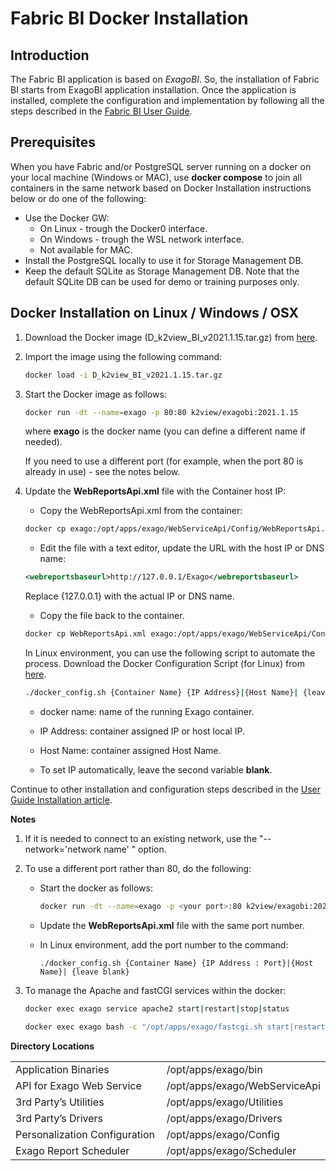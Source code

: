 # Fabric BI Docker Installation

## Introduction

The Fabric BI application is based on *ExagoBI*. So, the installation of Fabric BI starts from ExagoBI application installation. Once the application is installed, complete the configuration and implementation by following all the steps described in the [Fabric BI User Guide](/articles/38_bi_integration/00_BI_user_guide_overview.md).

## Prerequisites

When you have Fabric and/or PostgreSQL server running on a docker on your local machine (Windows or MAC),  use **docker compose** to join all containers in the same network based on Docker Installation instructions below or do one of the following:

* Use the Docker GW:
  * On Linux - trough the Docker0 interface.
  * On Windows - trough the WSL network interface.
  * Not available for MAC.
* Install the PostgreSQL locally to use it for Storage Management DB.
* Keep the default SQLite as Storage Management DB. Note that the default SQLite DB can be used for demo or training purposes only.

## Docker Installation on Linux / Windows / OSX

1. Download the Docker image (D_k2view_BI_v2021.1.15.tar.gz) from [here](https://download.k2view.com/index.php/s/vZ2heS6xpqtMX0w).

2. Import the image using the following command:

   ~~~bash
   docker load -i D_k2view_BI_v2021.1.15.tar.gz
   ~~~
   
3. Start the Docker image as follows:

   ~~~bash
   docker run -dt --name=exago -p 80:80 k2view/exagobi:2021.1.15
   ~~~

   where **exago** is the docker name (you can define a different name if needed).
   
   If you need to use a different port (for example, when the port 80 is already in use) - see the notes below.
   
4. Update the **WebReportsApi.xml** file with the Container host IP:

   * Copy the WebReportsApi.xml from the container:

   ~~~bash
   docker cp exago:/opt/apps/exago/WebServiceApi/Config/WebReportsApi.xml .
   ~~~

   * Edit the file with a text editor, update the URL with the host IP or DNS name:
   
   ~~~xml
   <webreportsbaseurl>http://127.0.0.1/Exago</webreportsbaseurl>
   ~~~
   
   Replace {127.0.0.1} with the actual IP or DNS name.
   
   * Copy the file back to the container.

   ~~~bash
   docker cp WebReportsApi.xml exago:/opt/apps/exago/WebServiceApi/Config/WebReportsApi.xml
   ~~~
   
   In Linux environment, you can use the following script to automate the process.
   Download the Docker Configuration Script (for Linux) from [here](https://download.k2view.com/index.php/s/yBnXEWhq9SrTDX6).

   ~~~bash
   ./docker_config.sh {Container Name} {IP Address}|{Host Name}| {leave blank}
   ~~~

     * docker name: name of the running Exago container.

     * IP Address: container assigned IP or host local IP.

     * Host Name: container assigned Host Name.

     * To set IP automatically, leave the second variable **blank**.

Continue to other installation and configuration steps described in the [User Guide Installation article](/articles/38_bi_integration/01_Installation.md).

**Notes**

1. If it is needed to connect to an existing network, use the "--network='network name' " option.

2. To use a different port rather than 80, do the following:

   * Start the docker as follows:

     ~~~bash
     docker run -dt --name=exago -p <your port>:80 k2view/exagobi:2021.1.15
     ~~~

   * Update the **WebReportsApi.xml** file with the same port number.

   * In Linux environment, add the port number to the command:

     ~~~
     ./docker_config.sh {Container Name} {IP Address : Port}|{Host Name}| {leave blank}
     ~~~

3. To manage the Apache and fastCGI services within the docker:

   ~~~bash
   docker exec exago service apache2 start|restart|stop|status
   ~~~

   ~~~bash
   docker exec exago bash -c "/opt/apps/exago/fastcgi.sh start|restart|stop|status
   ~~~

**Directory Locations**

<table style="border-collapse: collapse; width: 100%;">
<tbody>
<tr>
<td style="width: 50%; height: 18px;">Application Binaries</td>
<td style="width: 50%; height: 18px;">/opt/apps/exago/bin</td>
</tr>
<tr>
<td style="width: 50%; height: 18px;">API for Exago Web Service</td>
<td style="width: 50%; height: 18px;">/opt/apps/exago/WebServiceApi</td>
</tr>
<tr>
<td style="width: 50%; height: 18px;">3rd Party’s Utilities</td>
<td style="width: 50%; height: 18px;">/opt/apps/exago/Utilities</td>
</tr>
<tr>
<td style="width: 50%; height: 18px;">3rd Party’s Drivers</td>
    <td style="width: 50%; height: 18px;">/opt/apps/exago/Drivers</td>
</tr>
<tr>
<td style="width: 50%; height: 18px;">Personalization Configuration</td><td style="width: 50%; height: 18px;">/opt/apps/exago/Config</td>
</tr>
<tr>
<td style="width: 50%; height: 18px;">Exago Report Scheduler</td>
<td style="width: 50%; height: 18px;">/opt/apps/exago/Scheduler</td>
</tr>
</tbody>
</table>
